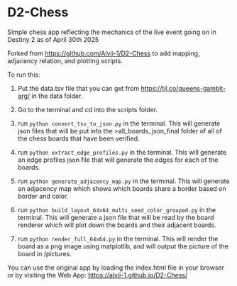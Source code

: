 # D2-Chess

Simple chess app reflecting the mechanics of the live event going on in Destiny 2 as of April 30th 2025

Forked from https://github.com/Alvii-1/D2-Chess to add mapping, adjacency relation, and plotting scripts. 


To run this:
1) Put the data.tsv file that you can get from https://tjl.co/queens-gambit-arg/ in the data folder.

2) Go to the terminal and cd into the scripts folder.

3) run `python convert_tsv_to_json.py` in the terminal. This will generate json files that will be put into the >all_boards_json_final folder of all of the chess boards that have been verified.

4) run `python extract_edge_profiles.py` in the terminal. This will generate an edge profiles json file that will generate the edges for each of the boards.

5) run `python generate_adjacency_map.py` in the terminal. This will generate an adjacency map which shows which boards share a border based on border and color.

6) run `python build_layout_64x64_multi_seed_color_grouped.py` in the terminal. This will generate a json file that will be read by the board renderer which will plot down the boards and their adjacent boards.

7) run `python render_full_64x64.py` in the terminal. This will render the board as a png image using matplotlib, and will output the picture of the board in /pictures.

You can use the original app by loading the index.html file in your browser or by visiting the Web App: https://alvii-1.github.io/D2-Chess/
